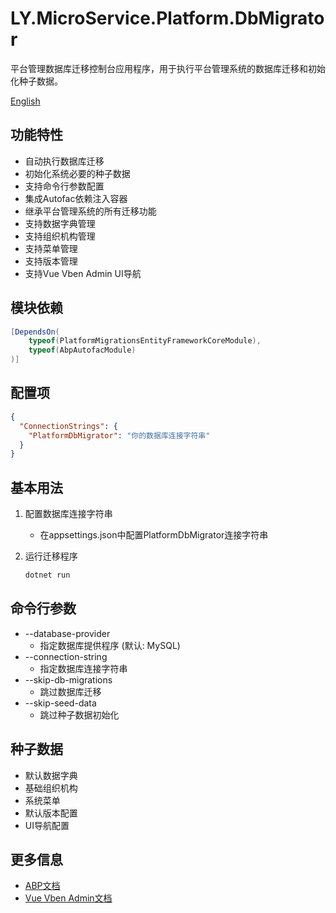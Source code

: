 # LY.MicroService.Platform.DbMigrator

平台管理数据库迁移控制台应用程序，用于执行平台管理系统的数据库迁移和初始化种子数据。

[English](./README.EN.md)

## 功能特性

* 自动执行数据库迁移
* 初始化系统必要的种子数据
* 支持命令行参数配置
* 集成Autofac依赖注入容器
* 继承平台管理系统的所有迁移功能
* 支持数据字典管理
* 支持组织机构管理
* 支持菜单管理
* 支持版本管理
* 支持Vue Vben Admin UI导航

## 模块依赖

```csharp
[DependsOn(
    typeof(PlatformMigrationsEntityFrameworkCoreModule),
    typeof(AbpAutofacModule)
)]
```

## 配置项

```json
{
  "ConnectionStrings": {
    "PlatformDbMigrator": "你的数据库连接字符串"
  }
}
```

## 基本用法

1. 配置数据库连接字符串
   * 在appsettings.json中配置PlatformDbMigrator连接字符串

2. 运行迁移程序
   ```bash
   dotnet run
   ```

## 命令行参数

* --database-provider
  * 指定数据库提供程序 (默认: MySQL)
* --connection-string
  * 指定数据库连接字符串
* --skip-db-migrations
  * 跳过数据库迁移
* --skip-seed-data
  * 跳过种子数据初始化

## 种子数据

* 默认数据字典
* 基础组织机构
* 系统菜单
* 默认版本配置
* UI导航配置

## 更多信息

* [ABP文档](https://docs.abp.io)
* [Vue Vben Admin文档](https://doc.vvbin.cn/)
